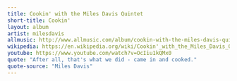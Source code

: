 ```yaml
---
title: Cookin' with the Miles Davis Quintet
short-title: Cookin'
layout: album
artist: milesdavis
allmusic: http://www.allmusic.com/album/cookin-with-the-miles-davis-quintet-mw0000649470
wikipedia: https://en.wikipedia.org/wiki/Cookin'_with_the_Miles_Davis_Quintet
youtube: https://www.youtube.com/watch?v=OcIiu1kQMx0
quote: "After all, that's what we did - came in and cooked."
quote-source: "Miles Davis"
---
```

